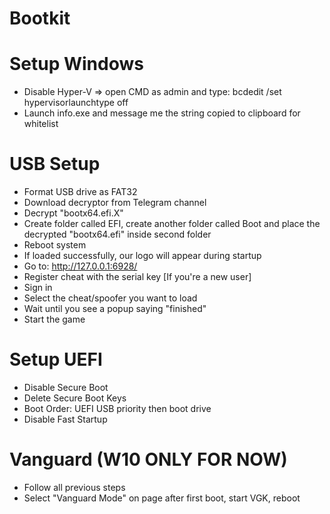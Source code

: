 # Bootkit  
 
 
# Setup Windows  
- Disable Hyper-V => open CMD as admin and type: bcdedit /set hypervisorlaunchtype off  
- Launch info.exe and message me the string copied to clipboard for whitelist  
  
# USB Setup  
- Format USB drive as FAT32  
- Download decryptor from Telegram channel  
- Decrypt "bootx64.efi.X"  
- Create folder called EFI, create another folder called Boot and place the decrypted "bootx64.efi" inside second folder  
- Reboot system  
- If loaded successfully, our logo will appear during startup  
- Go to: http://127.0.0.1:6928/  
- Register cheat with the serial key [If you're a new user]  
- Sign in  
- Select the cheat/spoofer you want to load  
- Wait until you see a popup saying "finished"  
- Start the game  
  
# Setup UEFI  
- Disable Secure Boot  
- Delete Secure Boot Keys  
- Boot Order: UEFI USB priority then boot drive
- Disable Fast Startup

# Vanguard (W10 ONLY FOR NOW)  
- Follow all previous steps  
- Select "Vanguard Mode" on page after first boot, start VGK, reboot  
